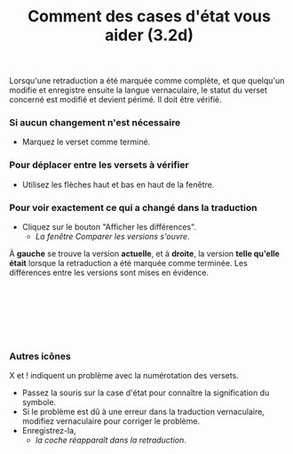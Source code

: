 ﻿---
title: Comment des cases d'état vous aider (3.2d)
---
Lorsqu'une retraduction a été marquée comme complète, et que quelqu'un modifie et enregistre ensuite la langue vernaculaire, le statut du verset concerné est modifié et devient périmé. Il doit être vérifié.

### Si aucun changement n'est nécessaire

-   Marquez le verset comme terminé.

### Pour déplacer entre les versets à vérifier

-   Utilisez les flèches haut et bas en haut de la fenêtre.

### Pour voir exactement ce qui a changé dans la traduction

-   Cliquez sur le bouton "Afficher les différences".  
    -  *La fenêtre Comparer les versions s'ouvre*.

À **gauche** se trouve la version **actuelle**, et à **droite**, la version **telle qu'elle était** lorsque la retraduction a été marquée comme terminée. Les différences entre les versions sont mises en évidence.

 
-----

 
-----


### Autres icônes

X et ! indiquent un problème avec la numérotation des versets.

-   Passez la souris sur la case d'état pour connaître la signification du symbole.
-   Si le problème est dû à une erreur dans la traduction vernaculaire, modifiez vernaculaire pour corriger le problème.
-   Enregistrez-la,  
    -  *la coche réapparaît dans la retraduction*.

